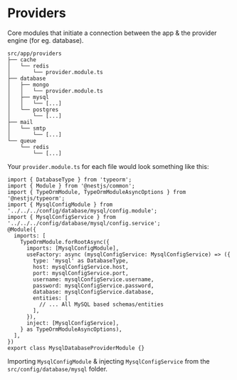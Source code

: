 # Providers

Core modules that initiate a connection between the app & the provider engine (for eg. database).

```
src/app/providers
├── cache
│   └── redis
│       └── provider.module.ts
├── database
│   ├── mongo
│   │   └── provider.module.ts
│   ├── mysql
│   │   └── [...]
│   └── postgres
│       └── [...]
├── mail
│   └── smtp
│       └── [...]
└── queue
    └── redis
        └── [...]
```

Your ``` provider.module.ts ``` for each file would look something like this:

```
import { DatabaseType } from 'typeorm';
import { Module } from '@nestjs/common';
import { TypeOrmModule, TypeOrmModuleAsyncOptions } from '@nestjs/typeorm';
import { MysqlConfigModule } from '../../../config/database/mysql/config.module';
import { MysqlConfigService } from '../../../config/database/mysql/config.service';
@Module({
  imports: [
    TypeOrmModule.forRootAsync({
      imports: [MysqlConfigModule],
      useFactory: async (mysqlConfigService: MysqlConfigService) => ({
        type: 'mysql' as DatabaseType,
        host: mysqlConfigService.host,
        port: mysqlConfigService.port,
        username: mysqlConfigService.username,
        password: mysqlConfigService.password,
        database: mysqlConfigService.database,
        entities: [
          // ... All MySQL based schemas/entities
        ],
      }),
      inject: [MysqlConfigService],
    } as TypeOrmModuleAsyncOptions),
  ],
})
export class MysqlDatabaseProviderModule {}
```

Importing ```MysqlConfigModule``` & injecting ```MysqlConfigService``` from the ```src/config/database/mysql``` folder.

